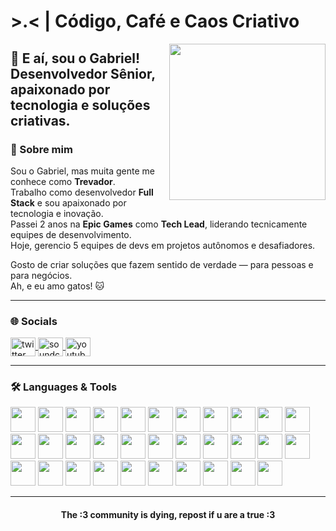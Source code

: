<h1 align="start"> >.<  | Código, Café e Caos Criativo </h1>

<img align='right' src="https://media.tenor.com/gSmJEv_z2O4AAAAd/snine-snine19.gif" width="250"/>

<h2>👋 E aí, sou o Gabriel! Desenvolvedor Sênior, apaixonado por tecnologia e soluções criativas.</h2>


### 🧠 Sobre mim

Sou o Gabriel, mas muita gente me conhece como <strong>Trevador</strong>.  
Trabalho como desenvolvedor <strong>Full Stack</strong> e sou apaixonado por tecnologia e inovação.  
Passei 2 anos na <strong>Epic Games</strong> como <strong>Tech Lead</strong>, liderando tecnicamente equipes de desenvolvimento.  
Hoje, gerencio 5 equipes de devs em projetos autônomos e desafiadores.  

Gosto de criar soluções que fazem sentido de verdade — para pessoas e para negócios.  
Ah, e eu amo gatos! 🐱

---

### 🌐 Socials

<p align="left">
  <a href="https://twitter.com/coffofin" target="blank">
    <img align="center" src="https://raw.githubusercontent.com/rahuldkjain/github-profile-readme-generator/master/src/images/icons/Social/twitter.svg" alt="twitter" height="30" width="40" />
  </a>
  <a href="https://soundcloud.com/coffofin" target="blank">
    <img align="center" src="https://github.com/rahuldkjain/github-profile-readme-generator/blob/master/src/images/icons/Social/soundcloud.svg" alt="soundcloud" height="30" width="40" />
  </a>
  <a href="https://www.youtube.com/@coffofin" target="blank">
    <img align="center" src="https://github.com/rahuldkjain/github-profile-readme-generator/blob/master/src/images/icons/Social/youtube.svg" alt="youtube" height="30" width="40" />
  </a>
</p>

---

### 🛠️ Languages & Tools

<div align="left">
  <img src="https://cdn.jsdelivr.net/gh/devicons/devicon/icons/react/react-original.svg" height="40" />
  <img src="https://cdn.jsdelivr.net/gh/devicons/devicon/icons/javascript/javascript-original.svg" height="40" />
  <img src="https://cdn.jsdelivr.net/gh/devicons/devicon/icons/typescript/typescript-original.svg" height="40" />
  <img src="https://cdn.jsdelivr.net/gh/devicons/devicon/icons/java/java-original.svg" height="40" />
  <img src="https://cdn.jsdelivr.net/gh/devicons/devicon/icons/python/python-original.svg" height="40" />
  <img src="https://cdn.jsdelivr.net/gh/devicons/devicon/icons/go/go-original.svg" height="40" />
  <img src="https://cdn.jsdelivr.net/gh/devicons/devicon/icons/php/php-original.svg" height="40" />
  <img src="https://cdn.jsdelivr.net/gh/devicons/devicon/icons/c/c-original.svg" height="40" />
  <img src="https://cdn.jsdelivr.net/gh/devicons/devicon/icons/cplusplus/cplusplus-original.svg" height="40" />
  <img src="https://cdn.jsdelivr.net/gh/devicons/devicon/icons/lua/lua-original.svg" height="40" />
  <img src="https://cdn.jsdelivr.net/gh/devicons/devicon/icons/html5/html5-original.svg" height="40" />
  <img src="https://cdn.jsdelivr.net/gh/devicons/devicon/icons/css3/css3-original.svg" height="40" />
  <img src="https://cdn.jsdelivr.net/gh/devicons/devicon/icons/bootstrap/bootstrap-plain-wordmark.svg" height="40" />
  <img src="https://cdn.jsdelivr.net/gh/devicons/devicon/icons/jquery/jquery-original.svg" height="40" />
  <img src="https://cdn.jsdelivr.net/gh/devicons/devicon/icons/ionic/ionic-original.svg" height="40" />
  <img src="https://cdn.jsdelivr.net/gh/devicons/devicon/icons/sqlite/sqlite-original.svg" height="40" />
  <img src="https://cdn.jsdelivr.net/gh/devicons/devicon/icons/mysql/mysql-original.svg" height="40" />
  <img src="https://cdn.jsdelivr.net/gh/devicons/devicon/icons/mariadb/mariadb-original.svg" height="40" />
  <img src="https://cdn.jsdelivr.net/gh/devicons/devicon/icons/postgresql/postgresql-original.svg" height="40" />
  <img src="https://cdn.jsdelivr.net/gh/devicons/devicon/icons/firebase/firebase-plain.svg" height="40" />
  <img src="https://cdn.jsdelivr.net/gh/devicons/devicon/icons/docker/docker-original.svg" height="40" />
  <img src="https://cdn.jsdelivr.net/gh/devicons/devicon/icons/digitalocean/digitalocean-original.svg" height="40" />
  <img src="https://cdn.jsdelivr.net/gh/devicons/devicon/icons/azure/azure-original.svg" height="40" />
  <img src="https://cdn.simpleicons.org/amazonwebservices/FF9900" height="40" />
  <img src="https://cdn.jsdelivr.net/gh/devicons/devicon/icons/git/git-original.svg" height="40" />
  <img src="https://cdn.jsdelivr.net/gh/devicons/devicon/icons/gitlab/gitlab-original.svg" height="40" />
  <img src="https://cdn.jsdelivr.net/gh/devicons/devicon/icons/androidstudio/androidstudio-original.svg" height="40" />
  <img src="https://cdn.jsdelivr.net/gh/devicons/devicon/icons/krakenjs/krakenjs-original.svg" height="40" />
  <img src="https://cdn.jsdelivr.net/gh/devicons/devicon/icons/yarn/yarn-original.svg" height="40" />
  <img src="https://cdn.jsdelivr.net/gh/devicons/devicon/icons/dot-net/dot-net-original.svg" height="40" />
  <img src="https://cdn.jsdelivr.net/gh/devicons/devicon/icons/ceylon/ceylon-original.svg" height="40" />
  <img src="https://cdn.jsdelivr.net/gh/devicons/devicon/icons/behance/behance-original.svg" height="40" />
</div>

---

<h4 align="center">The :3 community is dying, repost if u are a true :3</h4>
